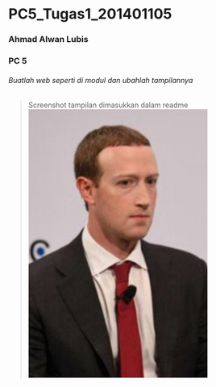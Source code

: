 # PC5_Tugas1_201401105
### Ahmad Alwan Lubis
### PC 5


###### Buatlah web seperti di modul dan ubahlah tampilannya 
> Screenshot tampilan dimasukkan dalam readme
![mr](https://github.com/AhmadAlwanLubis/PC5_Tugas1/blob/main/mr.jpg)
